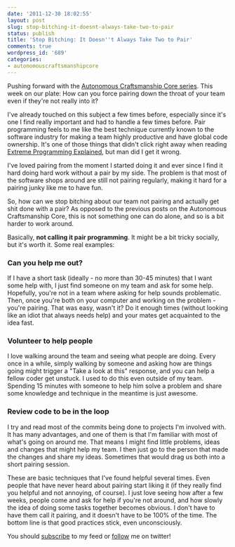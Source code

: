 ```yaml
---
date: '2011-12-30 18:02:55'
layout: post
slug: stop-bitching-it-doesnt-always-take-two-to-pair
status: publish
title: 'Stop Bitching: It Doesn''t Always Take Two to Pair'
comments: true
wordpress_id: '689'
categories:
- autonomouscraftsmanshipcore
---
```


Pushing forward with the [Autonomous Craftsmanship Core series](/category/autonomouscraftsmanshipcore/). This week on our plate: How can you force pairing down the throat of your team even if they're not really into it?

I've already touched on this subject a few times before, especially since it's one I find really important and had to handle a few times before.
Pair programming feels to me like the best technique currently known to the software industry for making a team highly productive and have global code ownership. It's one of those things that didn't click right away when reading [Extreme Programming Explained](http://www.amazon.com/gp/product/0321278658/ref=as_li_tf_tl?ie=UTF8&tag=thcodu02-20&linkCode=as2&camp=1789&creative=9325&creativeASIN=0321278658)<img src="http://www.assoc-amazon.com/e/ir?t=thcodu02-20&l=as2&o=1&a=0321278658" style="width: 0; height: 0; display: none; border: none !important;">, but man did I get it wrong.

I've loved pairing from the moment I started doing it and ever since I find it hard doing hard work without a pair by my side. The problem is that most of the software shops around are still not pairing regularly, making it hard for a pairing junky like me to have fun.

So, how can we stop bitching about our team not pairing and actually get shit done with a pair? As opposed to the previous posts on the Autonomous Craftsmanship Core, this is not something one can do alone, and so is a bit harder to work around.

Basically, **not calling it pair programming**. It might be a bit tricky socially, but it's worth it. Some real examples:


### Can you help me out?


If I have a short task (ideally - no more than 30-45 minutes) that I want some help with, I just find someone on my team and ask for some help. Hopefully, you're not in a team where asking for help sounds problematic. Then, once you're both on your computer and working on the problem - you're pairing. That was easy, wasn't it? Do it enough times (without looking like an idiot that always needs help) and your mates get acquainted to the idea fast.


### Volunteer to help people


I love walking around the team and seeing what people are doing. Every once in a while, simply walking by someone and asking how are things going might trigger a "Take a look at this" response, and you can help a fellow coder get unstuck. I used to do this even outside of my team. Spending 15 minutes with someone to help him solve a problem and share some knowledge and technique in the meantime is just awesome.


### Review code to be in the loop


I try and read most of the commits being done to projects I'm involved with. It has many advantages, and one of them is that I'm familiar with most of what's going on around me. That means I might find little problems, ideas and changes that might help my team. I then just go to the person that made the changes and share my ideas. Sometimes that would drag us both into a short pairing session.

These are basic techniques that I've found helpful several times. Even people that have never heard about pairing start liking it (if they really find you helpful and not annoying, of course). I just love seeing how after a few weeks, people come and ask for help if you're not around, and how slowly the idea of doing some tasks together becomes obvious. I don't have to have them call it pairing, and it doesn't have to be 100% of the time. The bottom line is that good practices stick, even unconsciously.

You should [subscribe](http://feeds.feedburner.com/TheCodeDump) to my feed or [follow](http://twitter.com/avivby) me on twitter!
